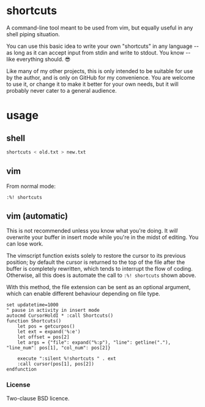 # shortcuts

A command-line tool meant to be used from vim, but equally useful in any shell piping situation.

You can use this basic idea to write your own "shortcuts" in any language -- as long as it can accept input from stdin and write to stdout. You know -- like everything should. :sunglasses:

Like many of my other projects, this is only intended to be suitable for use by the author, and is only on GitHub for my convenience. You are welcome to use it, or change it to make it better for your own needs, but it will probably never cater to a general audience.


# usage

## shell

```bash
shortcuts < old.txt > new.txt
```

## vim 

From normal mode:

`:%! shortcuts`

## vim (automatic)

This is not recommended unless you know what you're doing. It _will_ overwrite your buffer in insert mode while you're in the midst of editing. You can lose work.

The vimscript function exists solely to restore the cursor to its previous position; by default the cursor is returned to the top of the file after the buffer is completely rewritten, which tends to interrupt the flow of coding. Otherwise, all this does is automate the call to `:%! shortcuts` shown above.

With this method, the file extension can be sent as an optional argument, which can enable different behaviour
depending on file type.

```vim
set updatetime=1000 
" pause in activity in insert mode
autocmd CursorHoldI * :call Shortcuts()
function Shortcuts()
    let pos = getcurpos()
    let ext = expand('%:e')
    let offset = pos[2]
    let args = {"file": expand("%:p"), "line": getline("."), "line_num": pos[1], "col_num": pos[2]}

    execute ":silent %!shortcuts " . ext
    :call cursor(pos[1], pos[2])
endfunction
```

### License

Two-clause BSD licence.
